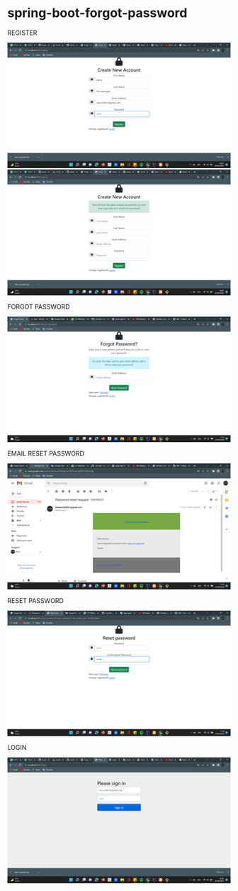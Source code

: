 # spring-boot-forgot-password
REGISTER

![reg1](img/register1.png)
![reg2](img/regirter2.png)


FORGOT PASSWORD

![forgot](img/forgot.png)


EMAIL RESET PASSWORD

![email](img/email.png)


RESET PASSWORD

![reset](img/reset.png)


LOGIN

![login](img/login.png)
